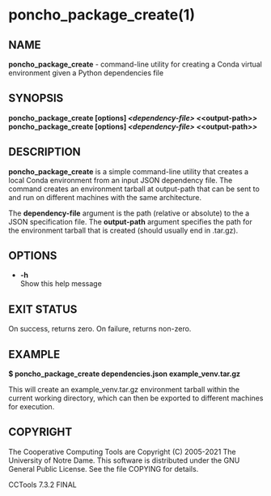 






















# poncho_package_create(1)

## NAME
**poncho_package_create** - command-line utility for creating a Conda virtual environment given a Python dependencies file

## SYNOPSIS

**poncho_package_create [options] _&lt;dependency-file&gt;_ _&lt;_&lt;output-path&gt;_&gt;_**
**poncho_package_create [options] _&lt;dependency-file&gt;_ _&lt;_&lt;output-path&gt;_&gt;_**

## DESCRIPTION

**poncho_package_create** is a simple command-line utility that creates a local Conda environment from an input JSON dependency file.
The command creates an environment tarball at output-path that can be sent to and run on different machines with the same architecture.

The **dependency-file** argument is the path (relative or absolute) to the a JSON specification file. The **output-path** argument specifies the path for the environment tarball that is created
(should usually end in .tar.gz).

## OPTIONS

- **-h**<br />        Show this help message

## EXIT STATUS

On success, returns zero. On failure, returns non-zero.

## EXAMPLE

**$ poncho_package_create dependencies.json example_venv.tar.gz**

This will create an example_venv.tar.gz environment tarball within the current working directory, which can then be exported to different machines for execution.

## COPYRIGHT

The Cooperative Computing Tools are Copyright (C) 2005-2021 The University of Notre Dame.  This software is distributed under the GNU General Public License.  See the file COPYING for details.

CCTools 7.3.2 FINAL
